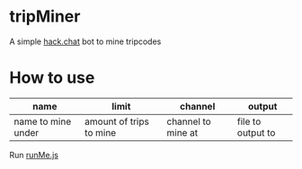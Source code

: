 # tripMiner
A simple [hack.chat](https://hack.chat) bot to mine tripcodes

# How to use
|name|limit|channel|output|
|---|---|---|---|
|name to mine under|amount of trips to mine|channel to mine at|file to output to|
Run [runMe.js](./src/runMe.js)
